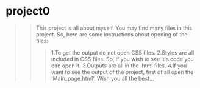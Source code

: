 # project0

>>This project is all about myself.
>>You may find many files in this project.
>>So, here are some instructions about opening of the files:
>>>1.To get the output do not open CSS files.
>>>2.Styles are all included in CSS files. So, if you wish to see it's code you can open it.
>>>3.Outputs are all in the .html files.
>>>4.If you want to see the output of the project, first of all open the 'Main_page.html'.
>>Wish you all the best...
